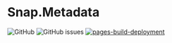 # Snap.Metadata
![GitHub](https://img.shields.io/badge/License-MIT-brightgreen?style=flat-square)
![GitHub issues](https://img.shields.io/github/issues/DGP-Studio/Snap.Metadata?label=Issues&style=flat-square)
[![pages-build-deployment](https://github.com/DGP-Studio/Snap.Metadata/actions/workflows/pages/pages-build-deployment/badge.svg)](https://github.com/DGP-Studio/Snap.Metadata/actions/workflows/pages/pages-build-deployment)